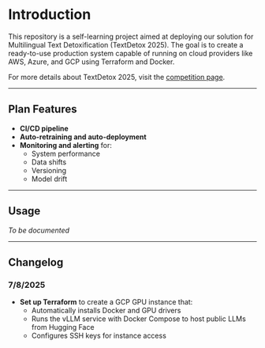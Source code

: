 # Introduction
This repository is a self-learning project aimed at deploying our solution for Multilingual Text Detoxification (TextDetox 2025). The goal is to create a ready-to-use production system capable of running on cloud providers like AWS, Azure, and GCP using Terraform and Docker.

For more details about TextDetox 2025, visit the [competition page](https://codalab.lisn.upsaclay.fr/competitions/22396#participate).

---

## Plan Features

- **CI/CD pipeline**
- **Auto-retraining and auto-deployment**
- **Monitoring and alerting** for:
  - System performance
  - Data shifts
  - Versioning
  - Model drift

---

## Usage

*To be documented*

---

## Changelog

### 7/8/2025
- **Set up Terraform** to create a GCP GPU instance that:
  - Automatically installs Docker and GPU drivers
  - Runs the vLLM service with Docker Compose to host public LLMs from Hugging Face
  - Configures SSH keys for instance access